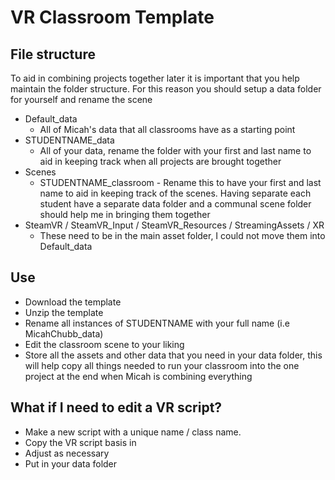 # VR Classroom Template
## File structure
To aid in combining projects together later it is important that you help maintain the folder structure. For this reason you should setup a data folder for yourself and rename the scene
* Default_data
	* All of Micah's data that all classrooms have as a starting point
* STUDENTNAME_data
	* All of your data, rename the folder with your first and last name to aid in keeping track when all projects are brought together
* Scenes
	* STUDENTNAME_classroom - Rename this to have your first and last name to aid in keeping track of the scenes. Having separate each student have a separate data folder and a communal scene folder should help me in bringing them together
* SteamVR / SteamVR_Input / SteamVR_Resources / StreamingAssets / XR
	* These need to be in the main asset folder, I could not move them into Default_data

## Use
* Download the template
* Unzip the template
* Rename all instances of STUDENTNAME with your full name (i.e MicahChubb_data)
* Edit the classroom scene to your liking
* Store all the assets and other data that you need in your data folder, this will help copy all things needed to run your classroom into the one project at the end when Micah is combining everything

## What if I need to edit a VR script?
* Make a new script with a unique name / class name.
* Copy the VR script basis in
* Adjust as necessary
* Put in your data folder
